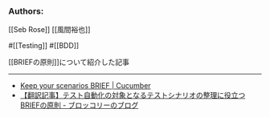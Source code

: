 ### Authors:
[[Seb Rose]] [[風間裕也]]

#[[Testing]] #[[BDD]]

[[BRIEFの原則]]について紹介した記事

---

- [Keep your scenarios BRIEF | Cucumber](https://cucumber.io/blog/bdd/keep-your-scenarios-brief/)
- [【翻訳記事】テスト自動化の対象となるテストシナリオの整理に役立つBRIEFの原則 - ブロッコリーのブログ](https://nihonbuson.hatenadiary.jp/entry/keep-your-scenarios-brief)